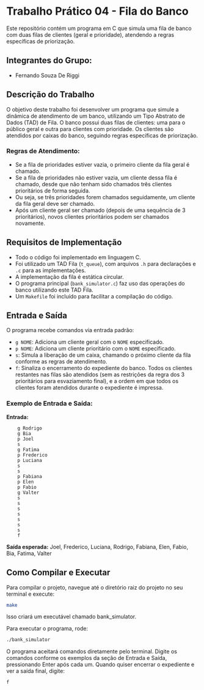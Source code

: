 # Trabalho Prático 04 - Fila do Banco

Este repositório contém um programa em C que simula uma fila de banco com duas filas de clientes (geral e prioridade), atendendo a regras específicas de priorização.

## Integrantes do Grupo:
* Fernando Souza De Riggi

## Descrição do Trabalho

O objetivo deste trabalho foi desenvolver um programa que simule a dinâmica de atendimento de um banco, utilizando um Tipo Abstrato de Dados (TAD) de Fila. O banco possui duas filas de clientes: uma para o público geral e outra para clientes com prioridade. Os clientes são atendidos por caixas do banco, seguindo regras específicas de priorização.

### Regras de Atendimento:
* Se a fila de prioridades estiver vazia, o primeiro cliente da fila geral é chamado.
* Se a fila de prioridades não estiver vazia, um cliente dessa fila é chamado, desde que não tenham sido chamados três clientes prioritários de forma seguida.
* Ou seja, se três prioridades forem chamados seguidamente, um cliente da fila geral deve ser chamado.
* Após um cliente geral ser chamado (depois de uma sequência de 3 prioritários), novos clientes prioritários podem ser chamados novamente.

## Requisitos de Implementação

* Todo o código foi implementado em linguagem C.
* Foi utilizado um TAD Fila (`t_queue`), com arquivos `.h` para declarações e `.c` para as implementações.
* A implementação da fila é estática circular.
* O programa principal (`bank_simulator.c`) faz uso das operações do banco utilizando este TAD Fila.
* Um `Makefile` foi incluído para facilitar a compilação do código.

## Entrada e Saída

O programa recebe comandos via entrada padrão:
* `g NOME`: Adiciona um cliente geral com o `NOME` especificado.
* `p NOME`: Adiciona um cliente prioritário com o `NOME` especificado.
* `s`: Simula a liberação de um caixa, chamando o próximo cliente da fila conforme as regras de atendimento.
* `f`: Sinaliza o encerramento do expediente do banco. Todos os clientes restantes nas filas são atendidos (sem as restrições da regra dos 3 prioritários para esvaziamento final), e a ordem em que todos os clientes foram atendidos durante o expediente é impressa.


### Exemplo de Entrada e Saída:


**Entrada:**
```
    g Rodrigo
    g Bia
    p Joel
    s
    g Fatima
    p Frederico
    p Luciana
    s
    s
    p Fabiana
    p Elen
    p Fabio
    g Valter
    s
    s
    s
    s
    s
    s
    s
    f
``` 
**Saída esperada:**
Joel, Frederico, Luciana, Rodrigo, Fabiana, Elen, Fabio, Bia, Fatima, Valter
## Como Compilar e Executar

Para compilar o projeto, navegue até o diretório raiz do projeto no seu terminal e execute:

```bash
make
```
Isso criará um executável chamado bank_simulator.

Para executar o programa, rode:
```bash
./bank_simulator
```
O programa aceitará comandos diretamente pelo terminal. Digite os comandos conforme os exemplos da seção de Entrada e Saída, pressionando Enter após cada um. Quando quiser encerrar o expediente e ver a saída final, digite:
```bash
f
```

